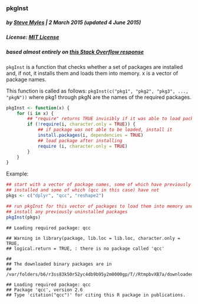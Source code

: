 ### pkgInst
##### by [Steve Myles](http://steve.mylesandmyles.info/) | 2 March 2015 (updated 4 June 2015)
##### License:  [MIT License](https://github.com/scumdogsteev/R-functions-and-such/blob/master/LICENSE)
##### based almost entirely on [this Stack Overflow response](http://stackoverflow.com/questions/4090169/elegant-way-to-check-for-missing-packages-and-install-them/19870272#19870272)

`pkgInst` is a function that checks whether a set of packages are installed and,
if not, it installs them and loads them into memory.  x is a vector of package
names.
 
This function is called as follows:
`pkgInst(c("pkg1", "pkg2", "pkg3", ..., "pkgN"))`
where pkg1 through pkgN are the names of the required packages.


```r
pkgInst <- function(x) {
    for (i in x) {
        ## "require" returns TRUE invisibly if it was able to load package
        if (!require(i, character.only = TRUE)) {
            ## if package was not able to be loaded, install it
            install.packages(i, dependencies = TRUE)
            ## load package after installing
            require (i, character.only = TRUE)
        }
    }
}
```

Example:

```r
## start with a vector of package names, some of which have previously been
## installed and some of which (qcc in this case) have not
pkgs <- c("dplyr", "qcc", "reshape2")

## run pkgInst for this vector of packages to load them into memory and to 
## install any previously uninstalled packages
pkgInst(pkgs)
```

```
## Loading required package: qcc
```

```
## Warning in library(package, lib.loc = lib.loc, character.only = TRUE,
## logical.return = TRUE, : there is no package called 'qcc'
```

```
## 
## The downloaded binary packages are in
## 	/var/folders/b6/r3ss83k50r52yc4db9b95y2m0000gp/T//RtmpbvXB7a/downloaded_packages
```

```
## Loading required package: qcc
## Package 'qcc', version 2.6
## Type 'citation("qcc")' for citing this R package in publications.
```
